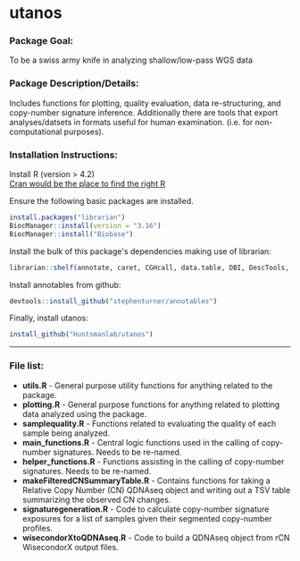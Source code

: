 # utanos

### Package Goal: 
To be a swiss army knife in analyzing shallow/low-pass WGS data

### Package Description/Details: 
Includes functions for plotting, quality evaluation, data re-structuring, and copy-number signature inference. 
Additionally there are tools that export analyses/datsets in formats useful for human examination. (i.e. for non-computational purposes).  

### Installation Instructions:
Install R (version > 4.2)  
[Cran would be the place to find the right R](https://cran.r-project.org/index.html)  

Ensure the following basic packages are installed.
```R
install.packages("librarian")
BiocManager::install(version = "3.16")
BiocManager::install("Biobase")
```

Install the bulk of this package's dependencies making use of librarian:
```R
librarian::shelf(annotate, caret, CGHcall, data.table, DBI, DescTools, devtools, doMC, dplyr, EnsDb.Hsapiens.v75, flexmix, GenomicRanges, ggalt, ggplot2, ggpubr, ggrepel, gridExtra, hrbrthemes, ks, magrittr, NMF, pheatmap, plyr, purrr, QDNAseq, readr, RMySQL, stringr, tidyr, TxDb.Hsapiens.UCSC.hg19.knownGene, viridis, YAPSA)
```

Install annotables from github:
```R
devtools::install_github("stephenturner/annotables")
```

Finally, install utanos:
```R
install_github("Huntsmanlab/utanos")
```


_____________________________________________________________________________________________________________________________________


### File list:
* __utils.R__ - General purpose utility functions for anything related to the package.
* __plotting.R__ - General purpose functions for anything related to plotting data analyzed using the package.
* __samplequality.R__ - Functions related to evaluating the quality of each sample being analyzed.
* __main_functions.R__ - Central logic functions used in the calling of copy-number signatures. Needs to be re-named.
* __helper_functions.R__ - Functions assisting in the calling of copy-number signatures.  Needs to be re-named.
* __makeFilteredCNSummaryTable.R__ - Contains functions for taking a Relative Copy Number (CN) QDNAseq object and writing out a TSV table summarizing the observed CN changes.
* __signaturegeneration.R__ - Code to calculate copy-number signature exposures for a list of samples given their segmented copy-number profiles.
* __wisecondorXtoQDNAseq.R__ - Code to build a QDNAseq object from rCN WisecondorX output files.



